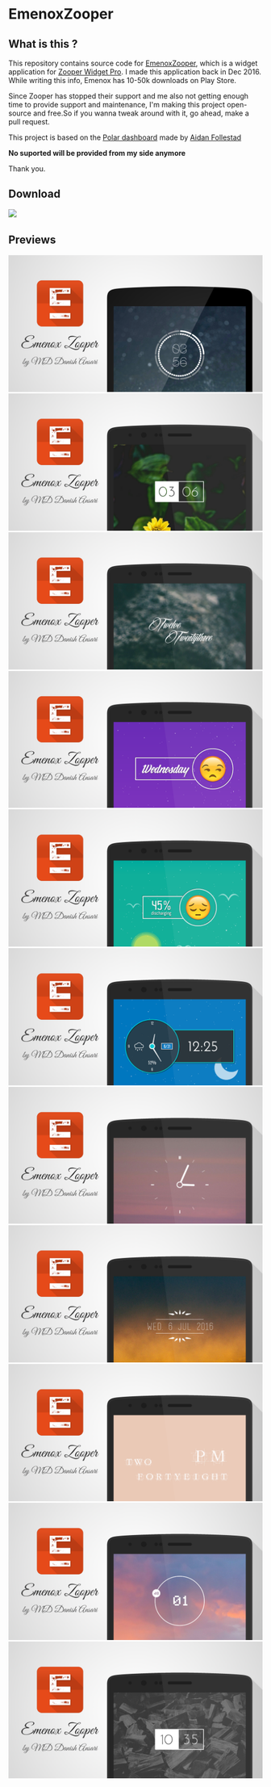 # EmenoxZooper

## What is this ?
This repository contains source code for [EmenoxZooper](https://play.google.com/store/apps/details?id=com.md.emenox), which is a widget application for [Zooper Widget Pro](https://play.google.com/store/apps/details?id=org.zooper.zwpro). I made this application back in Dec 
2016. While writing this info, Emenox has 10-50k downloads on Play Store. 

Since Zooper has stopped their support and me also not getting enough time to provide support and maintenance, I'm making this project open-source and free.So if you wanna tweak around with it, go ahead, make a pull request.

This project is based on the [Polar dashboard](https://github.com/afollestad/polar-dashboard) made by [Aidan Follestad](https://github.com/afollestad)

**No suported will be provided from my side anymore**

Thank you.

## Download
<a href="https://play.google.com/store/apps/details?id=com.md.emenox" target="_blank">
  <img src="https://cdn.rawgit.com/steverichey/google-play-badge-svg/master/img/en_get.svg" width="25%"/>
</a>

## Previews
!["Preview01"](/screenshots/01.png?raw=true)
!["Preview02"](/screenshots/02.png?raw=true)
!["Preview03"](/screenshots/03.png?raw=true)
!["Preview04"](/screenshots/04.png?raw=true)
!["Preview05"](/screenshots/05.png?raw=true)
!["Preview06"](/screenshots/06.png?raw=true)
!["Preview07"](/screenshots/07.png?raw=true)
!["Preview08"](/screenshots/08.png?raw=true)
!["Preview09"](/screenshots/09.png?raw=true)
!["Preview10"](/screenshots/10.png?raw=true)
!["Preview11"](/screenshots/11.png?raw=true)
